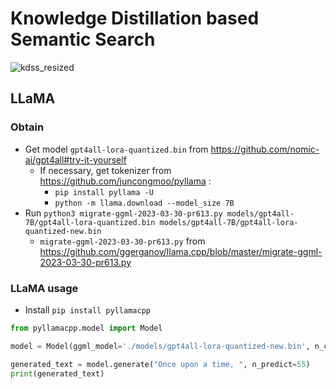 # Knowledge Distillation based Semantic Search
![kdss_resized](https://user-images.githubusercontent.com/52883493/230601804-aaea074b-237f-43c4-8885-dfa7104e9262.png)


## LLaMA
### Obtain
- Get model `gpt4all-lora-quantized.bin` from https://github.com/nomic-ai/gpt4all#try-it-yourself
  - If necessary, get tokenizer from https://github.com/juncongmoo/pyllama :
    - `pip install pyllama -U`
    - `python -m llama.download --model_size 7B`
- Run `python3 migrate-ggml-2023-03-30-pr613.py models/gpt4all-7B/gpt4all-lora-quantized.bin models/gpt4all-7B/gpt4all-lora-quantized-new.bin`
  - `migrate-ggml-2023-03-30-pr613.py` from  https://github.com/ggerganov/llama.cpp/blob/master/migrate-ggml-2023-03-30-pr613.py
### LLaMA usage 
- Install `pip install pyllamacpp`
 ```python
from pyllamacpp.model import Model
 
model = Model(ggml_model='./models/gpt4all-lora-quantized-new.bin', n_ctx=512)

generated_text = model.generate("Once upon a time, ", n_predict=55)
print(generated_text)
```
